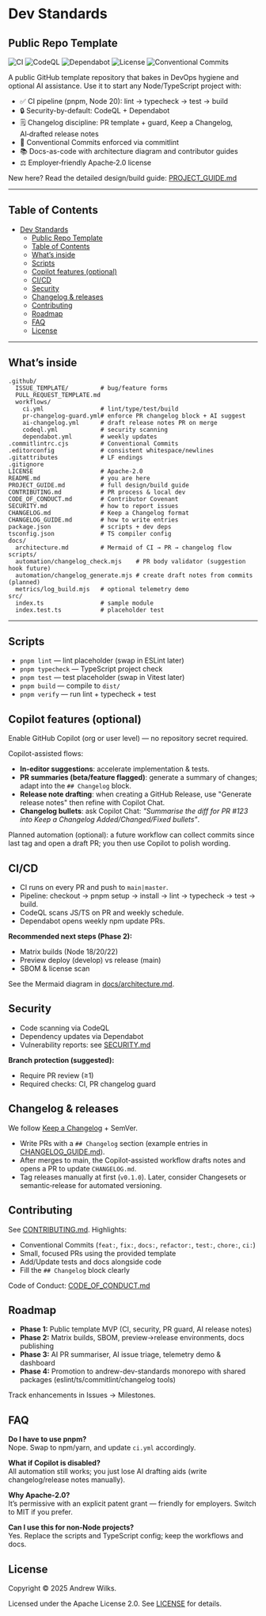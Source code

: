 # Dev Standards

## Public Repo Template

![CI](https://github.com/AndrewWilks/repo-template-public/actions/workflows/ci.yml/badge.svg)
![CodeQL](https://github.com/AndrewWilks/repo-template-public/actions/workflows/codeql.yml/badge.svg)
![Dependabot](https://img.shields.io/github/dependabot/updates/AndrewWilks/repo-template-public?logo=dependabot)
![License](https://img.shields.io/github/license/AndrewWilks/repo-template-public?logo=apache)
![Conventional Commits](https://img.shields.io/badge/commit-conventional-brightgreen.svg?logo=git)

A public GitHub template repository that bakes in DevOps hygiene and optional AI assistance. Use it to start any Node/TypeScript project with:

- ✅ CI pipeline (pnpm, Node 20): lint → typecheck → test → build
- 🔒 Security-by-default: CodeQL + Dependabot
- 🗒️ Changelog discipline: PR template + guard, Keep a Changelog, AI‑drafted release notes
- 🧭 Conventional Commits enforced via commitlint
- 📚 Docs-as-code with architecture diagram and contributor guides
- ⚖️ Employer‑friendly Apache‑2.0 license

New here? Read the detailed design/build guide: [PROJECT_GUIDE.md](PROJECT_GUIDE.md)

---

## Table of Contents

- [Dev Standards](#dev-standards)
  - [Public Repo Template](#public-repo-template)
  - [Table of Contents](#table-of-contents)
  - [What’s inside](#whats-inside)
  - [Scripts](#scripts)
  - [Copilot features (optional)](#copilot-features-optional)
  - [CI/CD](#cicd)
  - [Security](#security)
  - [Changelog \& releases](#changelog--releases)
  - [Contributing](#contributing)
  - [Roadmap](#roadmap)
  - [FAQ](#faq)
  - [License](#license)

---

## What’s inside

```text
.github/
  ISSUE_TEMPLATE/         # bug/feature forms
  PULL_REQUEST_TEMPLATE.md
  workflows/
    ci.yml                # lint/type/test/build
    pr-changelog-guard.yml# enforce PR changelog block + AI suggest
    ai-changelog.yml      # draft release notes PR on merge
    codeql.yml            # security scanning
    dependabot.yml        # weekly updates
.commitlintrc.cjs         # Conventional Commits
.editorconfig             # consistent whitespace/newlines
.gitattributes            # LF endings
.gitignore
LICENSE                   # Apache-2.0
README.md                 # you are here
PROJECT_GUIDE.md          # full design/build guide
CONTRIBUTING.md           # PR process & local dev
CODE_OF_CONDUCT.md        # Contributor Covenant
SECURITY.md               # how to report issues
CHANGELOG.md              # Keep a Changelog format
CHANGELOG_GUIDE.md        # how to write entries
package.json              # scripts + dev deps
tsconfig.json             # TS compiler config
docs/
  architecture.md         # Mermaid of CI → PR → changelog flow
scripts/
  automation/changelog_check.mjs    # PR body validator (suggestion hook future)
  automation/changelog_generate.mjs # create draft notes from commits (planned)
  metrics/log_build.mjs   # optional telemetry demo
src/
  index.ts                # sample module
  index.test.ts           # placeholder test
```

---

## Scripts

- `pnpm lint` — lint placeholder (swap in ESLint later)
- `pnpm typecheck` — TypeScript project check
- `pnpm test` — test placeholder (swap in Vitest later)
- `pnpm build` — compile to `dist/`
- `pnpm verify` — run lint + typecheck + test

## Copilot features (optional)

Enable GitHub Copilot (org or user level) — no repository secret required.

Copilot-assisted flows:

- **In-editor suggestions**: accelerate implementation & tests.
- **PR summaries (beta/feature flagged)**: generate a summary of changes; adapt into the `## Changelog` block.
- **Release note drafting**: when creating a GitHub Release, use "Generate release notes" then refine with Copilot Chat.
- **Changelog bullets**: ask Copilot Chat: _"Summarise the diff for PR #123 into Keep a Changelog Added/Changed/Fixed bullets"_.

Planned automation (optional): a future workflow can collect commits since last tag and open a draft PR; you then use Copilot to polish wording.

## CI/CD

- CI runs on every PR and push to `main|master`.
- Pipeline: checkout → pnpm setup → install → lint → typecheck → test → build.
- CodeQL scans JS/TS on PR and weekly schedule.
- Dependabot opens weekly npm update PRs.

**Recommended next steps (Phase 2):**

- Matrix builds (Node 18/20/22)
- Preview deploy (develop) vs release (main)
- SBOM & license scan

See the Mermaid diagram in [docs/architecture.md](docs/architecture.md).

## Security

- Code scanning via CodeQL
- Dependency updates via Dependabot
- Vulnerability reports: see [SECURITY.md](SECURITY.md)

**Branch protection (suggested):**

- Require PR review (≥1)
- Required checks: CI, PR changelog guard

## Changelog & releases

We follow [Keep a Changelog](https://keepachangelog.com/) + SemVer.

- Write PRs with a `## Changelog` section (example entries in [CHANGELOG_GUIDE.md](CHANGELOG_GUIDE.md)).
- After merges to main, the Copilot-assisted workflow drafts notes and opens a PR to update `CHANGELOG.md`.
- Tag releases manually at first (`v0.1.0`). Later, consider Changesets or semantic‑release for automated versioning.

## Contributing

See [CONTRIBUTING.md](CONTRIBUTING.md). Highlights:

- Conventional Commits (`feat:`, `fix:`, `docs:`, `refactor:`, `test:`, `chore:`, `ci:`)
- Small, focused PRs using the provided template
- Add/Update tests and docs alongside code
- Fill the `## Changelog` block clearly

Code of Conduct: [CODE_OF_CONDUCT.md](CODE_OF_CONDUCT.md)

## Roadmap

- **Phase 1:** Public template MVP (CI, security, PR guard, AI release notes)
- **Phase 2:** Matrix builds, SBOM, preview→release environments, docs publishing
- **Phase 3:** AI PR summariser, AI issue triage, telemetry demo & dashboard
- **Phase 4:** Promotion to andrew-dev-standards monorepo with shared packages (eslint/ts/commitlint/changelog tools)

Track enhancements in Issues → Milestones.

## FAQ

**Do I have to use pnpm?**  
Nope. Swap to npm/yarn, and update `ci.yml` accordingly.

**What if Copilot is disabled?**  
All automation still works; you just lose AI drafting aids (write changelog/release notes manually).

**Why Apache‑2.0?**  
It’s permissive with an explicit patent grant — friendly for employers. Switch to MIT if you prefer.

**Can I use this for non‑Node projects?**  
Yes. Replace the scripts and TypeScript config; keep the workflows and docs.

## License

Copyright © 2025 Andrew Wilks.

Licensed under the Apache License 2.0. See [LICENSE](LICENSE) for details.
